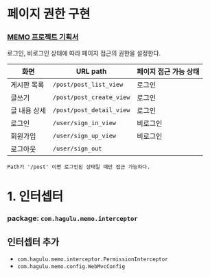 # 페이지 권한 구현

### [MEMO 프로젝트 기획서](https://ovenapp.io/project/3L1ftoR8I88YuaglCuhxWKaCsJVPvkh5#teOop)

로그인, 비로그인 상태에 따라 페이지 접근의 권한을 설정한다.  

|화면|URL path|페이지 접근 가능 상태|
|---|---|---|
|게시판 목록|`/post/post_list_view`|로그인|
|글쓰기|`/post/post_create_view`|로그인|
|글 내용 상세|`/post/post_detail_view`|로그인|
|로그인|`/user/sign_in_view`|비로그인|
|회원가입|`/user/sign_up_view`|비로그인|
|로그아웃|`/user/sign_out`||

```
Path가 '/post' 이면 로그인된 상태일 때만 접근 가능하다.
```

# 1. 인터셉터

### package: `com.hagulu.memo.interceptor`

## 인터셉터 추가
- `com.hagulu.memo.interceptor.PermissionInterceptor`
- `com.hagulu.memo.config.WebMvcConfig`